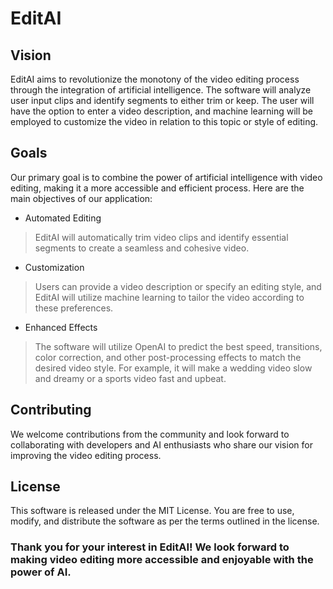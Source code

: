 # **EditAI**

## Vision
EditAI aims to revolutionize the monotony of the video editing process through the integration of artificial intelligence. The software will analyze user input clips and identify segments to either trim or keep. The user will have the option to enter a video description, and machine learning will be employed to customize the video in relation to this topic or style of editing.


## Goals
Our primary goal is to combine the power of artificial intelligence with video editing, making it a more accessible and efficient process. Here are the main objectives of our application:
* Automated Editing
> EditAI will automatically trim video clips and identify essential segments to create a seamless and cohesive video.
* Customization
> Users can provide a video description or specify an editing style, and EditAI will utilize machine learning to tailor the video according to these preferences.
* Enhanced Effects
> The software will utilize OpenAI to predict the best speed, transitions, color correction, and other post-processing effects to match the desired video style. For example, it will make a wedding video slow and dreamy or a sports video fast and upbeat.


## Contributing
We welcome contributions from the community and look forward to collaborating with developers and AI enthusiasts who share our vision for improving the video editing process. 


## License
This software is released under the MIT License. You are free to use, modify, and distribute the software as per the terms outlined in the license.


### Thank you for your interest in EditAI! We look forward to making video editing more accessible and enjoyable with the power of AI.

